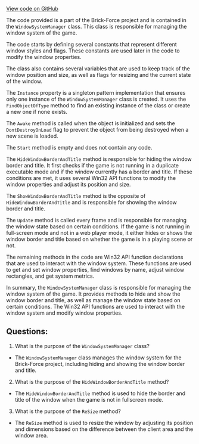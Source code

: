 [View code on GitHub](https://github.com/TieHaxJan/Brick-Force/Assembly-CSharp\WindowSystemManager.cs)

The code provided is a part of the Brick-Force project and is contained in the `WindowSystemManager` class. This class is responsible for managing the window system of the game.

The code starts by defining several constants that represent different window styles and flags. These constants are used later in the code to modify the window properties.

The class also contains several variables that are used to keep track of the window position and size, as well as flags for resizing and the current state of the window.

The `Instance` property is a singleton pattern implementation that ensures only one instance of the `WindowSystemManager` class is created. It uses the `FindObjectOfType` method to find an existing instance of the class or create a new one if none exists.

The `Awake` method is called when the object is initialized and sets the `DontDestroyOnLoad` flag to prevent the object from being destroyed when a new scene is loaded.

The `Start` method is empty and does not contain any code.

The `HideWindowBorderAndTitle` method is responsible for hiding the window border and title. It first checks if the game is not running in a duplicate executable mode and if the window currently has a border and title. If these conditions are met, it uses several Win32 API functions to modify the window properties and adjust its position and size.

The `ShowWindowBorderAndTitle` method is the opposite of `HideWindowBorderAndTitle` and is responsible for showing the window border and title.

The `Update` method is called every frame and is responsible for managing the window state based on certain conditions. If the game is not running in full-screen mode and not in a web player mode, it either hides or shows the window border and title based on whether the game is in a playing scene or not.

The remaining methods in the code are Win32 API function declarations that are used to interact with the window system. These functions are used to get and set window properties, find windows by name, adjust window rectangles, and get system metrics.

In summary, the `WindowSystemManager` class is responsible for managing the window system of the game. It provides methods to hide and show the window border and title, as well as manage the window state based on certain conditions. The Win32 API functions are used to interact with the window system and modify window properties.
## Questions: 
 1. What is the purpose of the `WindowSystemManager` class?
- The `WindowSystemManager` class manages the window system for the Brick-Force project, including hiding and showing the window border and title.

2. What is the purpose of the `HideWindowBorderAndTitle` method?
- The `HideWindowBorderAndTitle` method is used to hide the border and title of the window when the game is not in fullscreen mode.

3. What is the purpose of the `ReSize` method?
- The `ReSize` method is used to resize the window by adjusting its position and dimensions based on the difference between the client area and the window area.